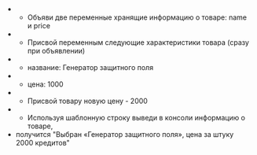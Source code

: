  * - Объяви две переменные хранящие информацию о товаре: name и price
 * - Присвой переменным следующие характеристики товара (сразу при объявлении)
 *   - название: Генератор защитного поля
 *   - цена: 1000
 * - Присвой товару новую цену - 2000
 * - Используя шаблонную строку выведи в консоли информацию о товаре, 
 *   получится "Выбран «Генератор защитного поля», цена за штуку 2000 кредитов"